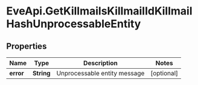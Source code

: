 # EveApi.GetKillmailsKillmailIdKillmailHashUnprocessableEntity

## Properties
Name | Type | Description | Notes
------------ | ------------- | ------------- | -------------
**error** | **String** | Unprocessable entity message | [optional] 


